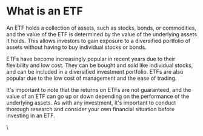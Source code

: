 # What is an ETF

An ETF holds a collection of assets, such as stocks, bonds, or commodities, and the value of the ETF is determined by the value of the underlying assets it holds. This allows investors to gain exposure to a diversified portfolio of assets without having to buy individual stocks or bonds.

ETFs have become increasingly popular in recent years due to their flexibility and low cost. They can be bought and sold like individual stocks, and can be included in a diversified investment portfolio. ETFs are also popular due to the low cost of management and the ease of trading.

It's important to note that the returns on ETFs are not guaranteed, and the value of an ETF can go up or down depending on the performance of the underlying assets. As with any investment, it's important to conduct thorough research and consider your own financial situation before investing in an ETF.

\
